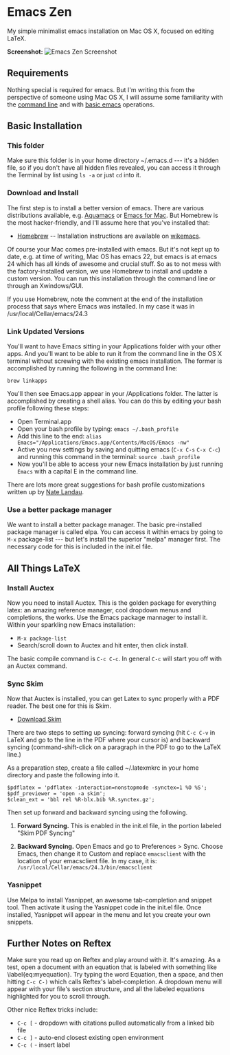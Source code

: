 Emacs Zen
========

My simple minimalist emacs installation on Mac OS X, focused on editing LaTeX.

**Screenshot:**
![Emacs Zen Screenshot](http://personal.lse.ac.uk/robert49/misc/emacs-shot.png "Emacs Zen Screenshot")

## Requirements

Nothing special is required for emacs. But I'm writing this from the perspective of someone using Mac OS X, I will assume some familiarity with the [command line](http://lifehacker.com/5633909/who-needs-a-mouse-learn-to-use-the-command-line-for-almost-anything) and with [basic emacs](http://www.jesshamrick.com/2012/09/10/absolute-beginners-guide-to-emacs/) operations.

## Basic Installation

### This folder

Make sure this folder is in your home directory ~/.emacs.d --- it's a hidden file, so if you don't have all hidden files revealed, you can access it through the Terminal by list using `ls -a` or just `cd` into it.

### Download and Install

The first step is to install a better version of emacs. There are various distributions available, e.g. [Aquamacs](http://aquamacs.org/) or [Emacs for Mac](http://emacsformacosx.com/). But Homebrew is the most hacker-friendly, and I'll assume here that you've installed that:

- [Homebrew](http://brew.sh/) -- Installation instructions are available on [wikemacs](http://wikemacs.org/wiki/Installing_Emacs_on_OS_X).

Of course your Mac comes pre-installed with emacs. But it's not kept up to date, e.g. at time of writing, Mac OS has emacs 22, but emacs is at emacs 24 which has all kinds of awesome and crucial stuff. So as to not mess with the factory-installed version, we use Homebrew to install and update a custom version. You can run this installation through the command line or through an Xwindows/GUI.

If you use Homebrew, note the comment at the end of the installation process that says where Emacs was installed. In my case it was in /usr/local/Cellar/emacs/24.3

### Link Updated Versions

You'll want to have Emacs sitting in your Applications folder with your other apps. And you'll want to be able to run it from the command line in the OS X terminal without screwing with the existing emacs installation. The former is accomplished by running the following in the command line:

	brew linkapps

You'll then see Emacs.app appear in your /Applications folder. The latter is accomplished by creating a shell alias. You can do this by editing your bash profile following these steps:

- Open Terminal.app	
- Open your bash profile by typing: `emacs ~/.bash_profile`
- Add this line to the end: `alias Emacs="/Applications/Emacs.app/Contents/MacOS/Emacs -nw"`
- Active you new settings by saving and quitting emacs (`C-x C-s` `C-x C-c`) and running this command in the terminal: `source .bash_profile`
- Now you'll be able to access your new Emacs installation by just running `Emacs` with a capital E in the command line.

There are lots more great suggestions for bash profile customizations written up by  [Nate Landau](http://natelandau.com/my-mac-osx-bash_profile/).

### Use a better package manager

We want to install a better package manager. The basic pre-installed package manager is called elpa. You can access it within emacs by going to `M-x` package-list --- but let's install the superior "melpa" manager first. The necessary code for this is included in the init.el file.

## All Things LaTeX

### Install Auctex

Now you need to install Auctex. This is the golden package for everything latex: an amazing reference manager, cool dropdown menus and completions, the works. Use the Emacs package mannager to install it. Within your sparkling new Emacs installation:

- `M-x package-list`
- Search/scroll down to Auctex and hit enter, then click install.

The basic compile command is `C-c C-c`. In general `C-c` will start you off with an Auctex command.

### Sync Skim

Now that Auctex is installed, you can get Latex to sync properly with a PDF reader. The best one for this is Skim.

- [Download Skim](http://skim-app.sourceforge.net/)

There are two steps to setting up syncing: forward syncing (hit `C-c C-v` in LaTeX and go to the line in the PDF where your cursor is) and backward syncing (command-shift-click on a paragraph in the PDF to go to the LaTeX line.)

As a preparation step, create a file called ~/.latexmkrc in your home directory and paste the following into it.

	$pdflatex = 'pdflatex -interaction=nonstopmode -synctex=1 %O %S';
	$pdf_previewer = 'open -a skim';
	$clean_ext = 'bbl rel %R-blx.bib %R.synctex.gz';

Then set up forward and backward syncing using the following.

1. **Forward Syncing.** This is enabled in the init.el file, in the portion labeled "Skim PDF Syncing"

2. **Backward Syncing.** Open Emacs and go to Preferences > Sync. Choose Emacs, then change it to Custom and replace `emacsclient` with the location of your emacsclient file. In my case, it is: `/usr/local/Cellar/emacs/24.3/bin/emacsclient`

### Yasnippet

Use Melpa to install Yasnippet, an awesome tab-completion and snippet tool. Then activate it using the Yasnippet code in the init.el file. Once installed, Yasnippet will appear in the menu and let you create your own snippets.

## Further Notes on Reftex

Make sure you read up on Reftex and play around with it. It's amazing. As a test, open a document with an equation that is labeled with something like \label{eq:myequation}. Try typing the word Equation, then a space, and then hitting `C-c C-)` which calls Reftex's label-completion. A dropdown menu will appear with your file's section structure, and all the labeled equations highlighted for you to scroll through.

Other nice Reftex tricks include:

- `C-c [` - dropdown with citations pulled automatically from a linked bib file
- `C-c ]` - auto-end closest existing open environment
- `C-c (` - insert label
